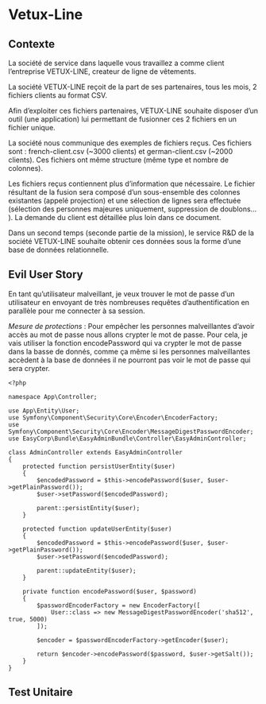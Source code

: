 # Vetux-Line

## Contexte

La société de service dans laquelle vous travaillez a comme client l’entreprise VETUX-LINE, createur de ligne de vêtements.

La société VETUX-LINE reçoit de la part de ses partenaires, tous les mois, 2 fichiers clients au format CSV.

Afin d’exploiter ces fichiers partenaires, VETUX-LINE souhaite disposer d’un outil (une application) lui permettant de fusionner ces 2 fichiers en un fichier unique.

La société nous communique des exemples de fichiers reçus. Ces fichiers sont : french-client.csv (~3000 clients) et german-client.csv (~2000 clients). Ces fichiers ont même structure (même type et nombre de colonnes).

Les fichiers reçus contiennent plus d’information que nécessaire. Le fichier résultant de la fusion sera composé d’un sous-ensemble des colonnes existantes (appelé projection) et une sélection de lignes sera effectuée (sélection des personnes majeures uniquement, suppression de doublons…​). La demande du client est détaillée plus loin dans ce document.

Dans un second temps (seconde partie de la mission), le service R&D de la société VETUX-LINE souhaite obtenir ces données sous la forme d’une base de données relationnelle.

## Evil User Story

En tant qu’utilisateur malveillant, je veux trouver le mot de passe d’un utilisateur en envoyant de très nombreuses requêtes d’authentification en parallèle pour me connecter à sa session. 

_Mesure de protections_ : Pour empêcher les personnes malveillantes d’avoir accès au mot de passe nous allons crypter le mot de passe. Pour cela, je vais utiliser la fonction encodePassword qui va crypter le mot de passe dans la basse de donnés, comme ça même si les personnes malveillantes accèdent à la base de données il ne pourront pas voir le mot de passe qui sera crypter.

```
<?php

namespace App\Controller;

use App\Entity\User;
use Symfony\Component\Security\Core\Encoder\EncoderFactory;
use Symfony\Component\Security\Core\Encoder\MessageDigestPasswordEncoder;
use EasyCorp\Bundle\EasyAdminBundle\Controller\EasyAdminController;

class AdminController extends EasyAdminController
{
    protected function persistUserEntity($user)
    {
        $encodedPassword = $this->encodePassword($user, $user->getPlainPassword());
        $user->setPassword($encodedPassword);

        parent::persistEntity($user);
    }

    protected function updateUserEntity($user)
    {
        $encodedPassword = $this->encodePassword($user, $user->getPlainPassword());
        $user->setPassword($encodedPassword);

        parent::updateEntity($user);
    }

    private function encodePassword($user, $password)
    {
        $passwordEncoderFactory = new EncoderFactory([
            User::class => new MessageDigestPasswordEncoder('sha512', true, 5000)
        ]);

        $encoder = $passwordEncoderFactory->getEncoder($user);

        return $encoder->encodePassword($password, $user->getSalt());
    }
}

```
## Test Unitaire
